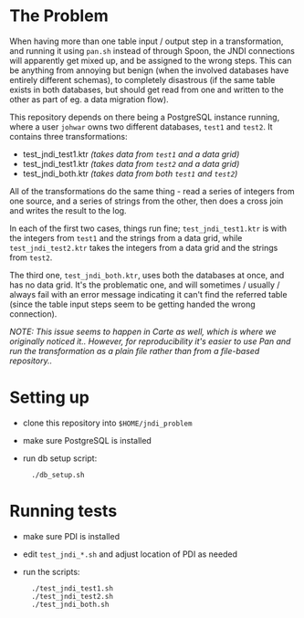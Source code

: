 # The Problem

When having more than one table input / output step in a transformation, and
running it using `pan.sh` instead of through Spoon, the JNDI connections will
apparently get mixed up, and be assigned to the wrong steps. This can be
anything from annoying but benign (when the involved databases have entirely
different schemas), to completely disastrous (if the same table exists in both
databases, but should get read from one and written to the other as part of eg.
a data migration flow).

This repository depends on there being a PostgreSQL instance running, where a
user `johwar` owns two different databases, `test1` and `test2`. It contains
three transformations:

- test_jndi_test1.ktr _(takes data from `test1` and a data grid)_
- test_jndi_test1.ktr _(takes data from `test2` and a data grid)_
- test_jndi_both.ktr _(takes data from both `test1` and `test2`)_

All of the transformations do the same thing - read a series of integers from
one source, and a series of strings from the other, then does a cross join and
writes the result to the log.

In each of the first two cases, things run fine; `test_jndi_test1.ktr` is with
the integers from `test1` and the strings from a data grid, while
`test_jndi_test2.ktr` takes the integers from a data grid and the strings from
`test2`.

The third one, `test_jndi_both.ktr`, uses both the databases at once, and has no
data grid. It's the problematic one, and will sometimes / usually / always fail
with an error message indicating it can't find the referred table (since the
table input steps seem to be getting handed the wrong connection).

_NOTE: This issue seems to happen in Carte as well, which is where we originally
noticed it.. However, for reproducibility it's easier to use Pan and run the
transformation as a plain file rather than from a file-based repository.._

# Setting up

- clone this repository into `$HOME/jndi_problem`
- make sure PostgreSQL is installed
- run db setup script:

        ./db_setup.sh

# Running tests

- make sure PDI is installed
- edit `test_jndi_*.sh` and adjust location of PDI as needed
- run the scripts:

        ./test_jndi_test1.sh
        ./test_jndi_test2.sh
        ./test_jndi_both.sh

